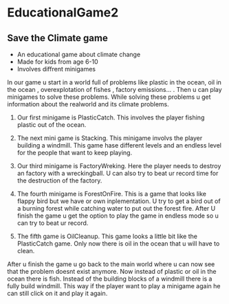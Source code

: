 # EducationalGame2

## Save the Climate game
- An educational game about climate change
- Made for kids from age 6-10
- Involves diffrent minigames 

In our game u start in a world full of problems like plastic in the ocean, oil in the ocean , overexplotation of fishes , factory emissions... . Then u can play minigames to solve these problems. While solving these problems u get information about the realworld and its climate problems.

1. Our first minigame is PlasticCatch. This involves the player fishing plastic out of the ocean. 

2. The next mini game is Stacking. This minigame involvs the player building a windmill. This game hase different levels and an endless level for the people that want to keep playing. 

3. Our third minigame is FactoryWreking. Here the player needs to destroy an factory with a wreckingball. U can also try to beat ur record time for the destruction of the factory. 

4. The fourth minigame is ForestOnFire. This is a game that looks like flappy bird but we have or own inplementation. U try to get a bird out of a burning forest while catching water to put out the forest fire. After U finish the game u get the option to play the game in endless mode so u can try to beat ur record. 

5. The fifth game is OilCleanup. This game looks a little bit like the PlasticCatch game. Only now there is oil in the ocean that u will have to clean. 

After u finish the game u go back to the main world where u can now see that the problem doesnt exist anymore. Now instead of plastic or oil in the ocean there is fish. Instead of the building blocks of a windmill there is a fully build windmill. This way if the player want to play a minigame again he can still click on it and play it again. 
